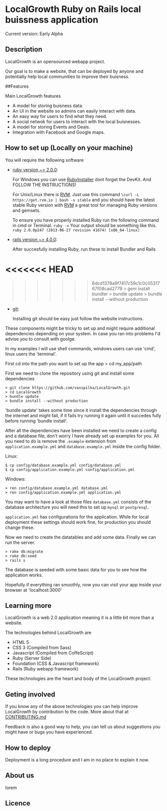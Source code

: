 # LocalGrowth Ruby on Rails local buissness application


Current version: Early Alpha


## Description

LocalGrowth is an opensourced webapp project.

Our goal is to make a website, that can be deployed by anyone and potentially help local communities to improve their buisness.
  



##Features

Main LocalGrowth features 

  * A model for storing buisness data.
  * An UI in the website so admins can easily interact with data.
  * An easy way for users to find what they need.
  * A social netwok for users to interact with the local buisnesses.
  * A model for storing Events and Deals.
  * Integration with Facebook and Google maps.




## How to set up (Locally on your machine)

You will require the following software

* [ruby version ~> 2.0.0][1]:

  For Windows you can use [RubyInstaller][RubyInstaller] dont forget the DevKit. And FOLLOW THE INSTRUCTIONS!
  
  For Unix/Linux there is [RVM][rvm]. Just use this command `\curl -L https://get.rvm.io | bash -s stable` 
  and you should have the latest stable Ruby version with [RVM][rvm] a great tool for managing Ruby versions and gemsets.


  To ensure you have properly installed Ruby run the following command in cmd or Terminal.
  `ruby -v`
  Your output should be something like this.
  `ruby 2.0.0p247 (2013-06-27 revision 41674) [x86_64-linux]`

* [rails version ~> 4.0.0][2]:

  After succesfully installing Ruby, run these to install Bundler and Rails

<<<<<<< HEAD
=======

>>>>>>> 6dcd1378a9f7417c59c1c0c0531767f08cad2779
      > gem install bundler
      > bundle update
      > bundle install --without production


* [git][3]:
  
  Installing git should be easy just follow the website instructions.



These components might be tricky to set up and might require additional dependencies depending on your system. In case you ran into problems I'd advise you to consult with goolge.

In my examples I will use shell commands, windows users can use 'cmd', linux users the 'terminal'.

First cd into the path you want to set up the app
    > cd my_app/path

First we need to clone the repository using git and install some dependencies

    > git clone https://github.com/vasspilka/LocalGrowth.git
    > cd LocalGrowth
    > bundle update
    > bundle install --without production

'bundle update' takes some time since it install the dependencies through the internet and might fail, if it fails try running it again until it succedes fully before running 'bundle install'.


After all the dependencies have been installed we need to create a config and a database file,
don't worry I have already set up examples for you. All you need to do is remove the 
`.example` extension from `application.example.yml` and `database.example.yml` inside the config folder.

Linux:

    $ cp config/database.example.yml config/database.yml 
    $ cp config/application.example.yml config/application.yml 

Windows:

    > ren config/database.example.yml database.yml
    > ren config/application.example.yml application.yml


You may want to have a look at those files `database.yml` consists of the database architecture
you will need this to set up `mysql` or `postgresql`.

`application.yml` has configurations for the application. While for local deployment these settings should work fine, for production you should change these.

Now we need to create the datatables and add some data. Finally we can run the server.

    > rake db:migrate
    > rake db:seed
    > rails s 

The database is seeded with some basic data for you to see how the application works.

Hopefully if everything ran smoothly, now you can visit your app inside your browser at 'localhost:3000'


## Learning more

  
  LocalGrowth is a web 2.0 application meaning it is a little bit more than a website.

  The technologies behind LocalGrowth are

  * HTML 5 
  * CSS 3 (Compiled from Sass)
  * Javascript (Compiled from CoffeScript)
  * Ruby (Server Side)
  * Foundation (CSS & Javascript framework)
  * Rails (Ruby webapp framework)

  These technologies are the heart and body of the LocalGrowth project.


## Geting involved
  
  If you know any of the above technologies you can help improve LocalGrowth
  by contribution to the code.
  More about that at [CONTRIBUTING.md][5] 


  Feedback is also a good way to help, you can tell us about suggestions you might have or 
  bugs you have experienced.


## How to deploy

  Deployment is a long procedure and I am in no place to explain it now.

## About us

lorem

## Licence




[1]: https://www.ruby-lang.org/en/
[2]: http://rubyonrails.org/
[3]: http://git-scm.com/
[rvm]: https://rvm.io/
[RubyInstaller]: http://rubyinstaller.org/downloads/
[5]: https://github.com/vasspilka/LocalGrowth/blob/master/CONTRIBUTING.md
